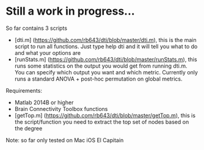 # Still a work in progress...

So far contains 3 scripts

- [dti.m] (https://github.com/rb643/dti/blob/master/dti.m), this is the main script to run all functions. Just type help dti and it will tell you what to do and what your options are
- [runStats.m] (https://github.com/rb643/dti/blob/master/runStats.m), this runs some statistics on the output you would get from running dti.m. You can specify which output you want and which metric. Currently only runs a standard ANOVA + post-hoc permutation on global metrics.

Requirements:
- Matlab 2014B or higher
- Brain Connectivity Toolbox functions
- [getTop.m] (https://github.com/rb643/dti/blob/master/getTop.m), this is the script/function you need to extract the top set of nodes based on the degree

Note: so far only tested on Mac iOS El Capitain
